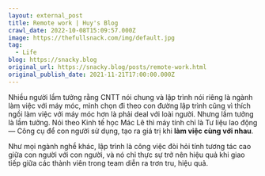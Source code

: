 ```yaml
---
layout: external_post
title: Remote work | Huy's Blog
crawl_date: 2022-10-08T15:09:57.000Z
image: https://thefullsnack.com/img/default.jpg
tag:
  - Life
blog: https://snacky.blog
original_url: https://snacky.blog/posts/remote-work.html
original_publish_date: 2021-11-21T17:00:00.000Z
---
```

Nhiều người lầm tưởng rằng CNTT nói chung và lập trình nói riêng là ngành làm việc với máy móc, mình chọn đi theo con đường lập trình cũng vì thích ngồi làm việc với máy móc hơn là phải deal với loài người. Nhưng lầm tưởng là lầm tưởng. Nói theo Kinh tế học Mác Lê thì máy tính chỉ là Tư liệu lao động — Công cụ để con người sử dụng, tạo ra giá trị khi **làm việc cùng với nhau**.

Như mọi ngành nghề khác, lập trình là công việc đòi hỏi tính tương tác cao giữa con người với con người, và nó chỉ thực sự trở nên hiệu quả khi giao tiếp giữa các thành viên trong team diễn ra trơn tru, hiệu quả.